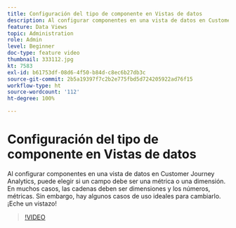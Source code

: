 ```yaml
---
title: Configuración del tipo de componente en Vistas de datos
description: Al configurar componentes en una vista de datos en Customer Journey Analytics, puede elegir si un campo debe ser una métrica o una dimensión. En muchos casos, las cadenas deben ser dimensiones y los números, métricas. Sin embargo, hay algunos casos de uso ideales para cambiarlo. ¡Eche un vistazo!
feature: Data Views
topic: Administration
role: Admin
level: Beginner
doc-type: feature video
thumbnail: 333112.jpg
kt: 7583
exl-id: b61753df-08d6-4f50-b84d-c8ec6b27db3c
source-git-commit: 2b5a19397f7c2b2e775fbd5d724205922ad76f15
workflow-type: ht
source-wordcount: '112'
ht-degree: 100%

---
```


# Configuración del tipo de componente en Vistas de datos

Al configurar componentes en una vista de datos en Customer Journey Analytics, puede elegir si un campo debe ser una métrica o una dimensión. En muchos casos, las cadenas deben ser dimensiones y los números, métricas. Sin embargo, hay algunos casos de uso ideales para cambiarlo. ¡Eche un vistazo!

>[!VIDEO](https://video.tv.adobe.com/v/333112/?quality=12&learn=on)

